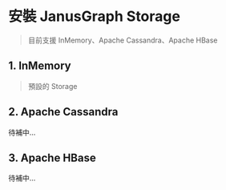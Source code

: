 # 安裝 JanusGraph Storage

> 目前支援 InMemory、Apache Cassandra、Apache HBase



## 1. InMemory

> 預設的 Storage



## 2. Apache Cassandra

待補中...



## 3. Apache HBase

待補中...